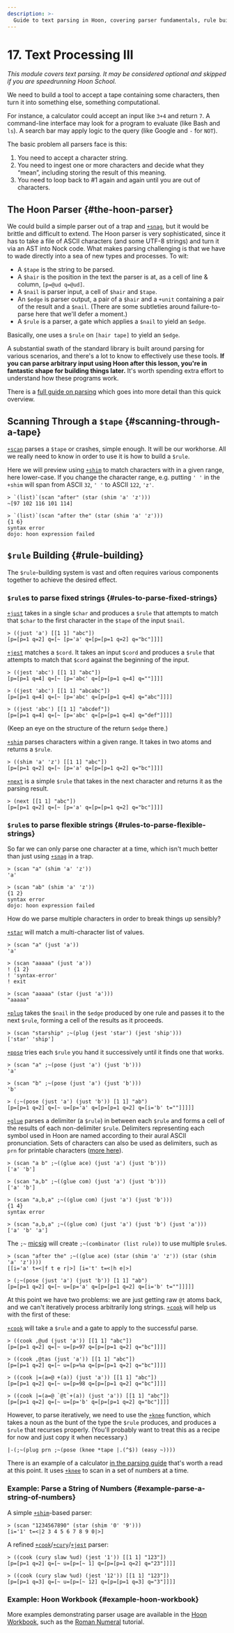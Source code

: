 ```yaml
---
description: >-
  Guide to text parsing in Hoon, covering parser fundamentals, rule building, parsing techniques with scanning and RegEx-like operations, and building complex parsers.
---
```


# 17. Text Processing III

_This module covers text parsing. It may be considered optional and skipped if you are speedrunning Hoon School._

We need to build a tool to accept a tape containing some characters, then turn it into something else, something computational.

For instance, a calculator could accept an input like `3+4` and return `7`. A command-line interface may look for a program to evaluate (like Bash and `ls`). A search bar may apply logic to the query (like Google and `-` for `NOT`).

The basic problem all parsers face is this:

1. You need to accept a character string.
2. You need to ingest one or more characters and decide what they “mean”, including storing the result of this meaning.
3. You need to loop back to #1 again and again until you are out of
   characters.

## The Hoon Parser {#the-hoon-parser}

We could build a simple parser out of a trap and [`+snag`](../../hoon/stdlib/2b.md#snag), but it would be brittle and difficult to extend. The Hoon parser is very sophisticated, since it has to take a file of ASCII characters (and some UTF-8 strings) and turn it via an AST into Nock code. What makes parsing challenging is that we have to wade directly into a sea of new types and processes. To wit:

-  A `$tape` is the string to be parsed.
-  A `$hair` is the position in the text the parser is at, as a cell of line & column, `[p=@ud q=@ud]`.
-  A `$nail` is parser input, a cell of `$hair` and `$tape`.
-  An `$edge` is parser output, a pair of a `$hair` and a `+unit` containing a pair of the result and a `$nail`. (There are some subtleties around failure-to-parse here that we'll defer a moment.)
-  A `$rule` is a parser, a gate which applies a `$nail` to yield an `$edge`.

Basically, one uses a `$rule` on `[hair tape]` to yield an `$edge`.

A substantial swath of the standard library is built around parsing for various scenarios, and there's a lot to know to effectively use these tools. **If you can parse arbitrary input using Hoon after this lesson, you're in fantastic shape for building things later.**  It's worth spending extra effort to understand how these programs work.

There is a [full guide on parsing](../../hoon/parsing.md) which goes into more detail than this quick overview.

## Scanning Through a `$tape` {#scanning-through-a-tape}

[`+scan`](../../hoon/stdlib/4g.md#scan) parses a `$tape` or crashes, simple enough. It will be our workhorse. All we really need to know in order to use it is how to build a `$rule`.

Here we will preview using [`+shim`](../../hoon/stdlib/4f.md#shim) to match characters with in a given range, here lower-case. If you change the character range, e.g. putting `' '` in the `+shim` will span from ASCII `32`, `' '` to ASCII `122`, `'z'`.

```hoon
> `(list)`(scan "after" (star (shim 'a' 'z')))  
~[97 102 116 101 114]  

> `(list)`(scan "after the" (star (shim 'a' 'z')))
{1 6}  
syntax error  
dojo: hoon expression failed
```

## `$rule` Building {#rule-building}

The `$rule`-building system is vast and often requires various components together to achieve the desired effect.

### `$rule`s to parse fixed strings {#rules-to-parse-fixed-strings}

[`+just`](../../hoon/stdlib/4f.md#just) takes in a single `$char` and produces a `$rule` that attempts to match that `$char` to the first character in the `$tape` of the input `$nail`.

```hoon
> ((just 'a') [[1 1] "abc"])
[p=[p=1 q=2] q=[~ [p='a' q=[p=[p=1 q=2] q="bc"]]]]
```

[`+jest`](../../hoon/stdlib/4f.md#jest) matches a `$cord`. It takes an input `$cord` and produces a `$rule` that attempts to match that `$cord` against the beginning of the input.

```hoon
> ((jest 'abc') [[1 1] "abc"])
[p=[p=1 q=4] q=[~ [p='abc' q=[p=[p=1 q=4] q=""]]]]

> ((jest 'abc') [[1 1] "abcabc"])
[p=[p=1 q=4] q=[~ [p='abc' q=[p=[p=1 q=4] q="abc"]]]]

> ((jest 'abc') [[1 1] "abcdef"])
[p=[p=1 q=4] q=[~ [p='abc' q=[p=[p=1 q=4] q="def"]]]]
```

(Keep an eye on the structure of the return `$edge` there.)

[`+shim`](../../hoon/stdlib/4f.md#shim) parses characters within a given range. It takes in two atoms and returns a `$rule`.

```hoon
> ((shim 'a' 'z') [[1 1] "abc"])
[p=[p=1 q=2] q=[~ [p='a' q=[p=[p=1 q=2] q="bc"]]]]
```

[`+next`](../../hoon/stdlib/4f.md#next) is a simple `$rule` that takes in the next character and returns it as the parsing result.

```hoon
> (next [[1 1] "abc"])
[p=[p=1 q=2] q=[~ [p='a' q=[p=[p=1 q=2] q="bc"]]]]
```

### `$rule`s to parse flexible strings {#rules-to-parse-flexible-strings}

So far we can only parse one character at a time, which isn't much better than just using [`+snag`](../../hoon/stdlib/2b.md#snag) in a trap.

```hoon
> (scan "a" (shim 'a' 'z'))  
'a'  

> (scan "ab" (shim 'a' 'z'))  
{1 2}  
syntax error  
dojo: hoon expression failed
```

How do we parse multiple characters in order to break things up sensibly?

[`+star`](../../hoon/stdlib/4f.md#star) will match a multi-character list of values.

```hoon
> (scan "a" (just 'a'))
'a'

> (scan "aaaaa" (just 'a'))
! {1 2}
! 'syntax-error'
! exit

> (scan "aaaaa" (star (just 'a')))
"aaaaa"
```

[`+plug`](../../hoon/stdlib/4e.md#plug) takes the `$nail` in the `$edge` produced by one rule and passes it to the next `$rule`, forming a cell of the results as it proceeds.

```hoon
> (scan "starship" ;~(plug (jest 'star') (jest 'ship')))
['star' 'ship']
```

[`+pose`](../../hoon/stdlib/4e.md#pose) tries each `$rule` you hand it successively until it finds one that works.

```hoon
> (scan "a" ;~(pose (just 'a') (just 'b')))
'a'

> (scan "b" ;~(pose (just 'a') (just 'b')))
'b'

> (;~(pose (just 'a') (just 'b')) [1 1] "ab")
[p=[p=1 q=2] q=[~ u=[p='a' q=[p=[p=1 q=2] q=[i='b' t=""]]]]]
```

[`+glue`](../../hoon/stdlib/4e.md#glue) parses a delimiter (a `$rule`) in between each `$rule` and forms a cell of the results of each non-delimiter `$rule`. Delimiters representing each symbol used in Hoon are named according to their aural ASCII pronunciation. Sets of characters can also be used as delimiters, such as `prn` for printable characters ([more here](../../hoon/stdlib/4i.md)).

```hoon
> (scan "a b" ;~((glue ace) (just 'a') (just 'b')))  
['a' 'b']

> (scan "a,b" ;~((glue com) (just 'a') (just 'b')))
['a' 'b']

> (scan "a,b,a" ;~((glue com) (just 'a') (just 'b')))
{1 4}
syntax error

> (scan "a,b,a" ;~((glue com) (just 'a') (just 'b') (just 'a')))
['a' 'b' 'a']
```

The `;~` [micsig](../../hoon/rune/mic.md#micsig) will create `;~(combinator (list rule))` to use multiple `$rule`s.

```hoon
> (scan "after the" ;~((glue ace) (star (shim 'a' 'z')) (star (shim 'a' 'z'))))  
[[i='a' t=<|f t e r|>] [i='t' t=<|h e|>]

> (;~(pose (just 'a') (just 'b')) [1 1] "ab")  
[p=[p=1 q=2] q=[~ u=[p='a' q=[p=[p=1 q=2] q=[i='b' t=""]]]]]
```

<!-- TODO
~tinnus-napbus:
btw you should almost always avoid recursive welding cos weld has to traverse the entire first list in order to weld it
so you potentially end up traversing the list thousands of times
which involves chasing a gorillion pointers
as a rule of thumb you wanna avoid the recursive use of stdlib list functions in general
-->

At this point we have two problems: we are just getting raw `@t` atoms back, and we can't iteratively process arbitrarily long strings. [`+cook`](../../hoon/stdlib/4f.md#cook) will help us with the first of these:

[`+cook`](../../hoon/stdlib/4f.md#cook) will take a `$rule` and a gate to apply to the successful parse.

```hoon
> ((cook ,@ud (just 'a')) [[1 1] "abc"])
[p=[p=1 q=2] q=[~ u=[p=97 q=[p=[p=1 q=2] q="bc"]]]]

> ((cook ,@tas (just 'a')) [[1 1] "abc"])
[p=[p=1 q=2] q=[~ u=[p=%a q=[p=[p=1 q=2] q="bc"]]]]

> ((cook |=(a=@ +(a)) (just 'a')) [[1 1] "abc"])
[p=[p=1 q=2] q=[~ u=[p=98 q=[p=[p=1 q=2] q="bc"]]]]

> ((cook |=(a=@ `@t`+(a)) (just 'a')) [[1 1] "abc"])
[p=[p=1 q=2] q=[~ u=[p='b' q=[p=[p=1 q=2] q="bc"]]]]
```

However, to parse iteratively, we need to use the [`+knee`](../../hoon/stdlib/4f.md#knee) function, which takes a noun as the bunt of the type the `$rule` produces, and produces a `$rule` that recurses properly. (You'll probably want to treat this as a recipe for now and just copy it when necessary.)

```hoon
|-(;~(plug prn ;~(pose (knee *tape |.(^$)) (easy ~))))
```

There is an example of a calculator [in the parsing guide](../../hoon/parsing.md#recursive-parsers) that's worth a read at this point. It uses [`+knee`](../../hoon/stdlib/4f.md#knee) to scan in a set of numbers at a time.

### Example: Parse a String of Numbers {#example-parse-a-string-of-numbers}

A simple [`+shim`](../../hoon/stdlib/4f.md#shim)-based parser:

```hoon
> (scan "1234567890" (star (shim '0' '9')))  
[i='1' t=<|2 3 4 5 6 7 8 9 0|>]
```

A refined [`+cook`](../../hoon/stdlib/4f.md#cook)/[`+cury`](../../hoon/stdlib/2n.md#cury)/[`+jest`](../../hoon/stdlib/4f.md#jest) parser:

```hoon
> ((cook (cury slaw %ud) (jest '1')) [[1 1] "123"])  
[p=[p=1 q=2] q=[~ u=[p=[~ 1] q=[p=[p=1 q=2] q="23"]]]]  

> ((cook (cury slaw %ud) (jest '12')) [[1 1] "123"])
[p=[p=1 q=3] q=[~ u=[p=[~ 12] q=[p=[p=1 q=3] q="3"]]]]
```

### Example: Hoon Workbook {#example-hoon-workbook}

More examples demonstrating parser usage are available in the [Hoon Workbook](../../hoon/examples), such as the [Roman Numeral](../../hoon/examples/roman.md) tutorial.
